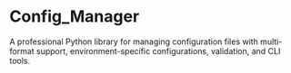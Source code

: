# Config_Manager
A professional Python library for managing configuration files with multi-format support, environment-specific configurations, validation, and CLI tools.
